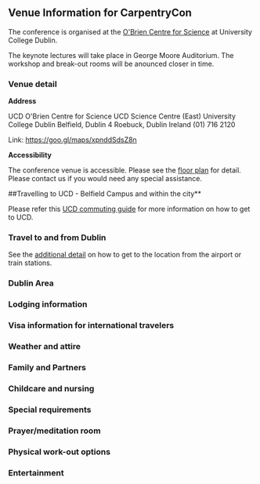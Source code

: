 ## Venue Information for CarpentryCon

The conference is organised at the [O'Brien Centre for Science](http://www.ucd.ie/conferences/venues/classroom-and-theatres/) at University College Dublin. 

The keynote lectures will take place in George Moore Auditorium. The workshop and break-out rooms will be anounced closer in time.

### Venue detail

**Address**

  UCD O'Brien Centre for Science
  UCD Science Centre (East)
  University College Dublin
  Belfield, Dublin 4
  Roebuck, Dublin
  Ireland
  (01) 716 2120

Link: https://goo.gl/maps/xpnddSdsZ8n

**Accessibility**

The conference venue is accessible. Please see the [floor plan](http://www.ucd.ie/t4cms/Con-Science-District.pdf) for detail. Please contact us if you would need any special assistance.

##Travelling to UCD - Belfield Campus and within the city**

Please refer this [UCD commuting guide](https://www.ucd.ie/t4cms/UCD-commuting-guide-2015.pdf) for more information on how to get to UCD. 

### Travel to and from Dublin

See the [additional detail](http://www.ucd.ie/gettingtoucd.htm) on how to get to the location from the airport or train stations.

### Dublin Area

### Lodging information

### Visa information for international travelers

### Weather and attire

### Family and Partners

### Childcare and nursing

### Special requirements

### Prayer/meditation room

### Physical work-out options

### Entertainment 
